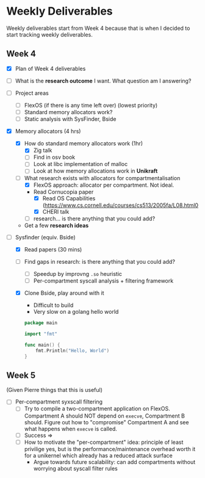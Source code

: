 # Weekly Deliverables

Weekly deliverables start from Week 4 because that is when I decided to start tracking weekly deliverables.

## Week 4
- [x] Plan of Week 4 deliverables
- [ ] What is the **research outcome** I want. What question am I answering?

- [ ] Project areas
    - [ ] FlexOS (if there is any time left over) (lowest priority)
    - [ ] Standard memory allocators work?
    - [ ] Static analysis with SysFinder, Bside

- [x] Memory allocators (4 hrs)
    - [x] How do standard memory allocators work (1hr)
        - [x] Zig talk
        - [ ] Find in osv book
        - [ ] Look at libc implementation of malloc
        - [ ] Look at how memory allocations work in **Unikraft**
    - [ ] What research exists with allocators for compartmentalisation
        - [x] FlexOS approach: allocator per compartment. Not ideal.
        - Read Cornucopia paper
            - [x] Read OS Capabilities (https://www.cs.cornell.edu/courses/cs513/2005fa/L08.html0
            - [x] CHERI talk 
        - [ ] research... is there anything that you could add?
    - Get a few **research ideas**

- [ ] Sysfinder (equiv. Bside)
    - [x] Read papers (30 mins)
    - [ ] Find gaps in research: is there anything that you could add?
        - [ ] Speedup by improvng `.so` heuristic
        - [ ] Per-compartment syscall analysis + filtering framework
    - [x] Clone Bside, play around with it
        - Difficult to build
        -  Very slow on a golang hello world
        ```go
        package main

        import "fmt"

        func main() {
            fmt.Println("Hello, World")
        }
        ```



## Week 5
(Given Pierre things that this is useful)
- [ ] Per-compartment syxscall filtering
    - [ ] Try to compile a two-compartment application on FlexOS. Compartment A should NOT depend on `execve`, Compartment B should. Figure out how to "compromise" Compartment A and see what happens when `execve` is called.
    - [ ] Success => 
    - [ ] How to motivate the "per-compartment" idea: principle of least privilige yes, but is the performance/maintenance overhead worth it for a unikernel which already has a reduced attack surface
        - Argue towards future scalability: can add compartments without worrying about syscall filter rules
        
